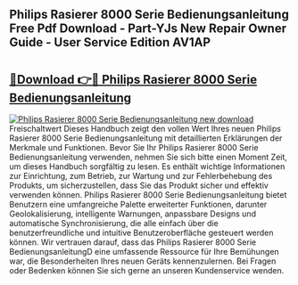 ## Philips Rasierer 8000 Serie Bedienungsanleitung Free Pdf Download - Part-YJs New Repair Owner Guide - User Service Edition AV1AP

# <h2><a href="http://df3ax1u.blite.top/?on=Philips+Rasierer+8000+Serie+Bedienungsanleitung">🔗Download 👉🔴 Philips Rasierer 8000 Serie Bedienungsanleitung</a></h2>

[![Philips Rasierer 8000 Serie Bedienungsanleitung new download](https://i.imgur.com/lujVjoI.png)](http://df3ax1u.blite.top/?on=Philips+Rasierer+8000+Serie+Bedienungsanleitung)
Freischaltwert Dieses Handbuch zeigt den vollen Wert Ihres neuen Philips Rasierer 8000 Serie Bedienungsanleitung mit detaillierten Erklärungen der Merkmale und Funktionen. Bevor Sie Ihr Philips Rasierer 8000 Serie Bedienungsanleitung verwenden, nehmen Sie sich bitte einen Moment Zeit, um dieses Handbuch sorgfältig zu lesen. Es enthält wichtige Informationen zur Einrichtung, zum Betrieb, zur Wartung und zur Fehlerbehebung des Produkts, um sicherzustellen, dass Sie das Produkt sicher und effektiv verwenden können. Philips Rasierer 8000 Serie Bedienungsanleitung bietet Benutzern eine umfangreiche Palette erweiterter Funktionen, darunter Geolokalisierung, intelligente Warnungen, anpassbare Designs und automatische Synchronisierung, die alle einfach über die benutzerfreundliche und intuitive Benutzeroberfläche gesteuert werden können. Wir vertrauen darauf, dass das Philips Rasierer 8000 Serie BedienungsanleitungD eine umfassende Ressource für Ihre Bemühungen war, die Besonderheiten Ihres neuen Geräts kennenzulernen. Bei Fragen oder Bedenken können Sie sich gerne an unseren Kundenservice wenden.
